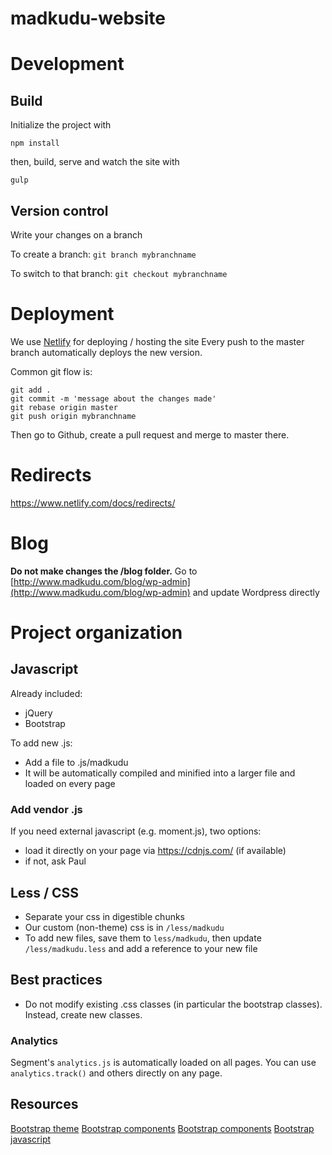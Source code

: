 # madkudu-website

# Development

## Build

Initialize the project with
```shell
npm install
```

then, build, serve and watch the site with
```shell
gulp
```

## Version control

Write your changes on a branch

To create a branch: `git branch mybranchname`

To switch to that branch: `git checkout mybranchname`

# Deployment

We use [Netlify](https://www.netlify.com/docs) for deploying / hosting the site
Every push to the master branch automatically deploys the new version.

Common git flow is:
```
git add .
git commit -m 'message about the changes made'
git rebase origin master
git push origin mybranchname
```
Then go to Github, create a pull request and merge to master there.

# Redirects

https://www.netlify.com/docs/redirects/

# Blog

**Do not make changes the /blog folder.** Go to [http://www.madkudu.com/blog/wp-admin](http://www.madkudu.com/blog/wp-admin) and update Wordpress directly

# Project organization

## Javascript

Already included:

* jQuery
* Bootstrap

To add new .js:

* Add a file to .js/madkudu
* It will be automatically compiled and minified into a larger file and loaded on every page

### Add vendor .js

If you need external javascript (e.g. moment.js), two options:

* load it directly on your page via https://cdnjs.com/ (if available)
* if not, ask Paul

## Less / CSS

* Separate your css in digestible chunks
* Our custom (non-theme) css is in `/less/madkudu`
* To add new files, save them to `less/madkudu`, then update `/less/madkudu.less` and add a reference to your new file

## Best practices

* Do not modify existing .css classes (in particular the bootstrap classes). Instead, create new classes.

### Analytics

Segment's `analytics.js` is automatically loaded on all pages. You can use `analytics.track()` and others directly on any page.


## Resources

[Bootstrap theme](http://themes.getbootstrap.com/products/marketing)
[Bootstrap components](http://getbootstrap.com/css/)
[Bootstrap components](http://getbootstrap.com/components/)
[Bootstrap javascript](http://getbootstrap.com/javascript/)
